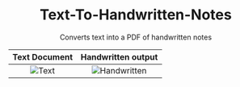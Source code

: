 <h1 align="center"> Text-To-Handwritten-Notes</h1>
<p align="center">Converts text into a PDF of handwritten notes</p>

Text Document              |  Handwritten output
:-------------------------:|:-------------------------:
 ![Text](https://github.com/YuvrajSingh-16/Text-To-Handwritten-Notes/blob/main/input.png?raw=true) | ![Handwritten](https://github.com/YuvrajSingh-16/Text-To-Handwritten-Notes/blob/main/handwritten.png?raw=true)

<!-- <img src="https://github.com/YuvrajSingh-16/Text-To-Handwritten-Notes/blob/main/text.png" width=>
<img src="https://github.com/YuvrajSingh-16/Text-To-Handwritten-Notes/blob/main/handwritten.png"> -->
